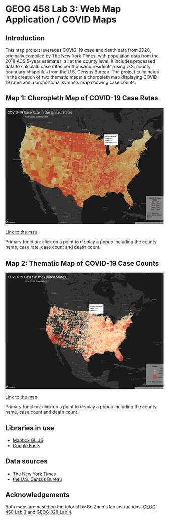 # GEOG 458 Lab 3: Web Map Application / COVID Maps

## Introduction

This map project leverages COVID-19 case and death data from 2020, originally compiled by The New York Times, with population data from the 2018 ACS 5-year estimates, all at the county level. It includes processed data to calculate case rates per thousand residents, using U.S. county boundary shapefiles from the U.S. Census Bureau. The project culminates in the creation of two thematic maps: a choropleth map displaying COVID-19 rates and a proportional symbols map showing case counts.

## Map 1: Choropleth Map of COVID-19 Case Rates

![Screenshot](./imgs/img1.png)

[Link to the map](https://lawrence03.github.io/geog458_lab03_covid_maps/map1.html)

Primary function: click on a point to display a popup including the county name, case rate, case count and death count.

## Map 2: Thematic Map of COVID-19 Case Counts

![Screenshot](./imgs/img2.png)

[Link to the map](https://lawrence03.github.io/geog458_lab03_covid_maps/map2.html)

Primary function: click on a point to display a popup including the county name, case count and death count.

## Libraries in use

- [Mapbox GL JS](https://docs.mapbox.com/mapbox-gl-js/api/)
- [Google Fonts](https://fonts.google.com/)

## Data sources

- [The New York Times](https://github.com/nytimes/covid-19-data/blob/43d32dde2f87bd4dafbb7d23f5d9e878124018b8/live/us-counties.csv)
- [the U.S. Census Bureau](https://data.census.gov/cedsci/table?g=0100000US.050000&d=ACS%205-Year%20Estimates%20Data%20Profiles&tid=ACSDP5Y2018.DP05&hidePreview=true)

## Acknowledgements

Both maps are based on the tutorial by Bo Zhao's lab instructions, [GEOG 458 Lab 3](https://github.com/jakobzhao/geog458/tree/master/labs/lab03) and [GEOG 328 Lab 4](https://github.com/jakobzhao/geog328/tree/main/labs/lab04).
